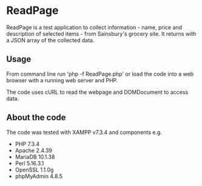 # ReadPage

ReadPage is a test application to collect information - name, price and description of selected items - from Sainsbury's grocery site. It returns with a JSON array of the collected data.

## Usage

From command line run 'php -f ReadPage.php' or load the code into a web browser with a running web server and PHP.

The code uses cURL to read the webpage and DOMDocument to access data.

## About the code

The code was tested with XAMPP v7.3.4 and components e.g.

  - PHP 7.3.4
  - Apache 2.4.39
  - MariaDB 10.1.38
  - Perl 5.16.3.1
  - OpenSSL 1.1.0g
  - phpMyAdmin 4.8.5


